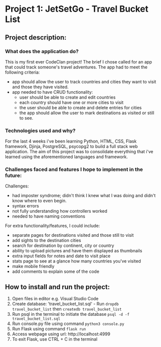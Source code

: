 # Project 1: JetSetGo - Travel Bucket List

## Project description:
### What does the application do?
This is my first ever CodeClan project! The brief I chose called for an app that could track someone's travel adventures.
The app had to meet the following criteria:
- app should allow the user to track countries and cities they want to visit and those they have visited.
- app needed to have CRUD functionality:
  - user should be able to create and edit countries
  - each country should have one or more cities to visit
  - the user should be able to create and delete entries for cities
  - the app should allow the user to mark destinations as visited or still to see.

### Technologies used and why?
For the last 4 weeks i've been learning Python, HTML, CSS, Flask framework, Djinja, PostgreSQL, psycopg2 to build a full stack web application. The aim of this project was to consolidate everything that i've learned using the aforementioned languages and framework.

### Challenges faced and features I hope to implement in the future:
Challenges:
  - had imposter syndrome; didn't think I knew what I was doing and didn't know where to even begin.
  - syntax errors
  - not fully understanding how controllers worked 
  - needed to have naming conventions 

For extra functionality/features, I could include:
  - separate pages for destinations visited and those still to visit
  - add sights to the destination cities
  - search for destination by continent, city or country
  - ability to upload pictures and have them displayed as thumbnails
  - extra input fields for notes and date to visit place
  - stats page to see at a glance how many countries you've visited
  - make mobile friendly
  - add comments to explain some of the code

## How to install and run the project:
1. Open files in editor e.g. Visual Studio Code
2. Create database: 'travel_bucket_list.sql' - Run `dropdb travel_bucket_list` then `createdb travel_bucket_list`
3. Run psql in the terminal to initiate the database `psql -d -f travel_bucket_list.sql`
4. Run console.py file using command `python3 console.py`
5. Run Flask using command `flask run`
6. Access webpage using url: http://localhost:4999
7. To exit Flask, use CTRL + C in the terminal 


